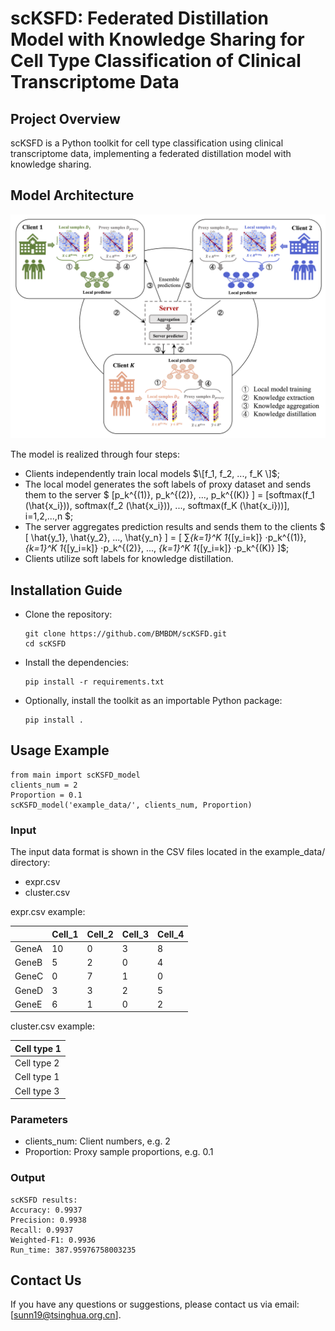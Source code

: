 # scKSFD: Federated Distillation Model with Knowledge Sharing for Cell Type Classification of Clinical Transcriptome Data

## Project Overview
scKSFD is a Python toolkit for cell type classification using clinical transcriptome data, implementing a federated distillation model with knowledge sharing. 

## Model Architecture
![The Model Architecture of scKSFD](https://github.com/BMBDM/scKSFD/blob/main/scKSFD_model.png)

The model is realized through four steps: 
* Clients independently train local models $\[f_1, f_2, ..., f_K \]$; 
* The local model generates the soft labels of proxy dataset and sends them to the server $ \[p_k^{(1)}, p_k^{(2)}, ..., p_k^{(K)} \] = \[softmax(f_1 (\hat{x_i})), softmax(f_2 (\hat{x_i})), ..., softmax(f_K (\hat{x_i}))\],  i=1,2,...,n $; 
* The server aggregates prediction results and sends them to the clients $ \[ \hat{y_1}, \hat{y_2}, ..., \hat{y_n} \] = \[ ∑_{k=1}^K 1_{\[y_i=k\]} ⋅p_k^{(1)}, _{k=1}^K 1_{\[y_i=k\]} ⋅p_k^{(2)}, ..., _{k=1}^K 1_{\[y_i=k\]} ⋅p_k^{(K)} \]$; 
* Clients utilize soft labels for knowledge distillation.

## Installation Guide
- Clone the repository:
  ```
  git clone https://github.com/BMBDM/scKSFD.git
  cd scKSFD
  ```
- Install the dependencies:
  ```
  pip install -r requirements.txt
  ```
- Optionally, install the toolkit as an importable Python package:
  ```
  pip install .
  ```
  
## Usage Example
  ```
  from main import scKSFD_model
  clients_num = 2
  Proportion = 0.1
  scKSFD_model('example_data/', clients_num, Proportion)
  ```
### Input
The input data format is shown in the CSV files located in the example_data/ directory:
- expr.csv
- cluster.csv

expr.csv example:

|             | Cell_1 | Cell_2 | Cell_3 | Cell_4 |
|-------------|--------|--------|--------|--------|
| GeneA       |   10   |   0    |   3    |   8    |
| GeneB       |   5    |   2    |   0    |   4    |
| GeneC       |   0    |   7    |   1    |   0    |
| GeneD       |   3    |   3    |   2    |   5    |
| GeneE       |   6    |   1    |   0    |   2    |

cluster.csv example:

| Cell type 1       |
|-------------      |
| Cell type 2       |
| Cell type 1       |
| Cell type 3       |


### Parameters
- clients_num: Client numbers, e.g. 2
- Proportion: Proxy sample proportions, e.g. 0.1

### Output
  ```
  scKSFD results:       	
  Accuracy: 0.9937        	
  Precision: 0.9938        	
  Recall: 0.9937       		
  Weighted-F1: 0.9936        	
  Run_time: 387.95976758003235 
  ``` 

## Contact Us
If you have any questions or suggestions, please contact us via email: [sunn19@tsinghua.org.cn].
